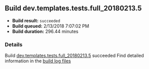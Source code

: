 ## Build dev.templates.tests.full_20180213.5
- **Build result:** `succeeded`
- **Build queued:** 2/13/2018 7:07:02 PM
- **Build duration:** 296.44 minutes
### Details
Build [dev.templates.tests.full_20180213.5](https://winappstudio.visualstudio.com/web/build.aspx?pcguid=a4ef43be-68ce-4195-a619-079b4d9834c2&builduri=vstfs%3a%2f%2f%2fBuild%2fBuild%2f24977) succeeded
Find detailed information in the [build log files](https://uwpctdiags.blob.core.windows.net/buildlogs/dev.templates.tests.full_20180213.5_logs.zip)
